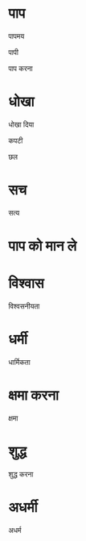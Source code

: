 #  पाप

 पापमय

 पापी

 पाप करना
#  धोखा

 धोखा दिया

 कपटी

 छल
#  सच

 सत्य
#  पाप को मान ले
#  विश्वास

 विश्वसनीयता
#  धर्मी

 धार्मिकता
#  क्षमा करना

 क्षमा
#  शुद्ध

 शुद्ध करना
#  अधर्मी

 अधर्म